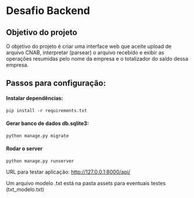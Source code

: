 # Desafio Backend

## Objetivo do projeto

O objetivo do projeto é criar uma interface web que aceite upload de arquivo CNAB, interpretar (parsear) o arquivo recebido
e exibir as operações resumidas pelo nome da empresa e o totalizador do saldo dessa empresa.

## Passos para configuração:

#### Instalar dependências:

`pip install -r requirements.txt`

#### Gerar banco de dados db.sqlite3:

`python manage.py migrate`

#### Rodar o server

`python manage.py runserver`

URL para testar aplicação: http://127.0.0.1:8000/api/

Um arquivo modelo .txt está na pasta assets para eventuais testes (txt_modelo.txt)
